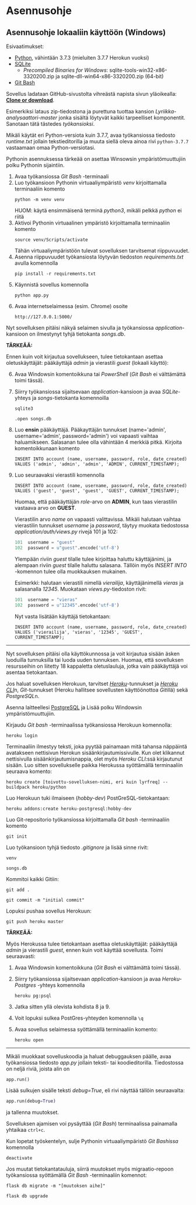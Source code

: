 # Asennusohje

## Asennusohje lokaaliin käyttöön (Windows)

Esivaatimukset:

* [Python](https://www.python.org/downloads/), vähintään 3.7.3 (mieluiten 3.7.7 Herokun vuoksi)
* [SQLite](https://www.sqlite.org/download.html)
  - *Precompiled Binaries for Windows*: sqlite-tools-win32-x86-3320200.zip ja sqlite-dll-win64-x86-3320200.zip (64-bit)
* [Git Bash](https://gitforwindows.org/)

Sovellus ladataan GitHub-sivustolta vihreästä napista sivun yläoikealla: [**Clone or download**](https://github.com/gitjms/Lyriikka-analysaattori).

Esimerkiksi lataus zip-tiedostona ja purettuna tuottaa kansion *Lyriikka-analysaattori-master* jonka sisältä löytyvät kaikki tarpeelliset komponentit.
Sanotaan tätä tästedes *työkansioksi*.

Mikäli käytät eri Python-versiota kuin 3.7.7, avaa työkansiossa tiedosto *runtime.txt* jollain tekstieditorilla ja muuta siellä oleva ainoa rivi ```python-3.7.7``` vastaamaan omaa Python-versiotasi.

Pythonin asennuksessa tärkeää on asettaa Winsowsin ympäristömuuttujiin polku Pythonin sijaintiin.

1. Avaa työkansiossa *Git Bash* -terminaali
2. Luo työkansioon Pythonin virtuaaliympäristö *venv* kirjoittamalla terminaaliin komento
   ```
   python -m venv venv
   ```
   HUOM: käytä ensimmäisenä terminä *python3*, mikäli pelkkä *python* ei riitä
3. Aktivoi Pythonin virtuaalinen ympäristö kirjoittamalla terminaaliin komento
   ```
   source venv/Scripts/activate
   ```
   Tähän virtuaaliympäristöön tulevat sovelluksen tarvitsemat riippuvuudet.
4. Asenna riippuvuudet työkansiosta löytyvän tiedoston *requirements.txt* avulla komennolla
   ```
   pip install -r requirements.txt
   ```
5. Käynnistä sovellus komennolla
   ```
   python app.py
   ```
6. Avaa internetselaimessa (esim. Chrome) osoite
   ```
   http://127.0.0.1:5000/
   ```
Nyt sovelluksen pitäisi näkyä selaimen sivulla ja työkansiossa *application*-kansioon on ilmestynyt tyhjä tietokanta *songs.db*.

**TÄRKEÄÄ:**

Ennen kuin voit kirjautua sovellukseen, tulee tietokantaan asettaa oletuskäyttäjät: pääkäyttäjä *admin* ja vierastili *guest* (lokaali käyttö):

6. Avaa Windowsin komentoikkuna tai *PowerShell* (*Git Bash* ei välttämättä toimi tässä).
7. Siirry työkansiossa sijaitsevaan *application*-kansioon ja avaa *SQLite*-yhteys ja *songs*-tietokanta komennoilla
   ```
   sqlite3

   .open songs.db
   ```
8. Luo **ensin** pääkäyttäjä. Pääkayttäjän tunnukset (name='admin', username='admin', password='admin') voi vapaasti vaihtaa haluamikseen. Salasanan tulee olla vähintään 4 merkkiä pitkä. Kirjoita komentoikkunaan komento
   ```
   INSERT INTO account (name, username, password, role, date_created) VALUES ('admin', 'admin', 'admin', 'ADMIN', CURRENT_TIMESTAMP);
   ```
9. Luo seuraavaksi vierastili komennolla
   ```
   INSERT INTO account (name, username, password, role, date_created) VALUES ('guest', 'guest', 'guest', 'GUEST', CURRENT_TIMESTAMP);
   ```
   Huomaa, että pääkäyttäjän *role*-arvo on **ADMIN**, kun taas vierastilin vastaava arvo on **GUEST**.

   Vierastilin arvo *name* on vapaasti valittavissa. Mikäli halutaan vaihtaa vierastilin tunnukset *username* ja *password*, täytyy muokata tiedostossa *application/auth/views.py* rivejä 101 ja 102:
   ```python
   101	username = "guest"
   102	password = u"guest".encode('utf-8')
   ```
   Ylempään riviin *guest* tilalle tulee kirjoittaa haluttu käyttäjänimi, ja alempaan riviin *guest* tilalle haluttu salasana.
   Tällöin myös *INSERT INTO* -komennon tulee olla muokkauksen mukainen.

   Esimerkki: halutaan vierastili nimellä *vierailija*, käyttäjänimellä *vieras* ja salasanalla *12345*. Muokataan *views.py*-tiedoston rivit:
   ```python
   101	username = "vieras"
   102	password = u"12345".encode('utf-8')
   ```
   Nyt vasta lisätään käyttäjä tietokantaan:
   ```
   INSERT INTO account (name, username, password, role, date_created) VALUES ('vierailija', 'vieras', '12345', 'GUEST', CURRENT_TIMESTAMP);
   ```
---

Nyt sovelluksen pitäisi olla käyttökunnossa ja voit kirjautua sisään äsken luoduilla tunnuksilla tai luoda uuden tunnuksen. Huomaa, että sovelluksen resursseihin on liitetty 18 kappaletta oletuslauluja, jotka vain pääkäyttäjä voi asentaa tietokantaan.

Jos haluat sovelluksen Herokuun, tarvitset [*Heroku*](https://signup.heroku.com/)-tunnukset ja [*Heroku CLI*](https://devcenter.heroku.com/articles/heroku-cli)n, *Git*-tunnukset (Heroku hallitsee sovellusten käyttöönottoa *Git*illä) sekä *PostgreSQL*n.

Asenna laitteellesi [PostgreSQL](https://www.enterprisedb.com/downloads/postgres-postgresql-downloads) ja Lisää polku Windowsin ympäristömuuttujiin.

Kirjaudu *Git bash* -terminaalissa työkansiossa Herokuun komennolla:
```
heroku login
```
Terminaaliin ilmestyy teksti, joka pyytää painamaan mitä tahansa näppäintä avatakseen nettisivun Herokun sisäänkirjautumissivulle. Kun olet klikannut nettisivulla sisäänkirjautumisnappia, olet myös *Heroku CLI*:ssä kirjautunut sisään.
Luo sitten sovellukselle paikka Herokussa syöttämällä terminaaliin seuraava komento:
```
heroku create [toivottu-sovelluksen-nimi, eri kuin lyrfreq] --buildpack heroku/python
```
Luo Herokuun tuki ilmaiseen (*hobby-dev*) PostGreSQL-tietokantaan:
```
heroku addons:create heroku-postgresql:hobby-dev
```
Luo Git-repositorio työkansiossa kirjoittamalla *Git bash* -terminaaliin komento
```
git init
```
Luo työkansioon tyhjä tiedosto *.gitignore* ja lisää sinne rivit:
```
venv

songs.db
```
Kommitoi kaikki Gitiin:
```
git add .

git commit -m "initial commit"
```
Lopuksi pushaa sovellus Herokuun:
```
git push heroku master
```

**TÄRKEÄÄ:**

Myös Herokussa tulee tietokantaan asettaa oletuskäyttäjät: pääkäyttäjä *admin* ja vierastili *guest*, ennen kuin voit käyttää sovellusta. Toimi seuraavasti:

1. Avaa Windowsin komentoikkuna (*Git Bash* ei välttämättä toimi tässä).
2. Siirry työkansiossa sijaitsevaan *application*-kansioon ja avaa *Heroku-Postgres* -yhteys komennolla
   ```
   heroku pg:psql
   ```
3. Jatka sitten yllä olevista kohdista 8 ja 9.

4. Voit lopuksi sulkea PostGres-yhteyden komennolla ```\q```
5. Avaa sovellus selaimessa syöttämällä terminaaliin komento:
   ```
   heroku open
   ```

---

Mikäli muokkaat sovelluskoodia ja haluat debuggauksen päälle, avaa työkansiossa tiedosto *app.py* jollain teksti- tai koodieditorilla. Tiedostossa on neljä riviä, joista alin on
```python
app.run()
```
Lisää sulkujen sisälle teksti *debug=True*, eli rivi näyttää tällöin seuraavalta:
```python
app.run(debug=True)
```
ja tallenna muutokset.

Sovelluksen ajamisen voi pysäyttää (*Git Bash*) terminaalissa painamalla yhtaikaa ```ctrl+c```.

Kun lopetat työskentelyn, sulje Pythonin virtuaaliympäristö *Git Bashissa* komennolla
```
deactivate
```

Jos muutat tietokantatauluja, siirrä muutokset myös migraatio-repoon työkansiossa syöttämällä *Git Bash* -terminaaliin komennot:
```
flask db migrate -m "[muutoksen aihe]"
```
```
flask db upgrade
```
